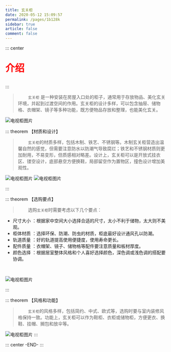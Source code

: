 ```yaml
---
title: 玄关柜
date: 2020-05-12 15:09:57
permalink: /pages/1b128k
sidebar: true
article: false
comment: false
---
```


::: center

<p style="color:red;font-weight:600;font-size:30px;">介绍</p>
:::

> &nbsp;&nbsp;&nbsp;&nbsp;&nbsp;&nbsp;&nbsp;&nbsp;‌`玄关柜`‌ 是一种安装在房屋入口处的柜子，通常用于存放物品、美化玄关环境，并起到过渡空间的作用。玄关柜的设计多样，可以包含抽屉、储物格、衣帽架、镜子等多种功能，既方便物品存放和整理，也能美化玄关。‌

![电视柜图片](/brand/1.png)

::: theorem 【材质和设计】

> &nbsp;&nbsp;&nbsp;&nbsp;&nbsp;&nbsp;&nbsp;&nbsp;`玄关柜`的材质多样，包括木制、铁艺、不锈钢等。木制玄关柜营造出温馨自然的感觉，但需要注意防水以防潮气导致腐烂；铁艺和不锈钢材质则更加耐用，不易变形，但质感相对略差。设计上，玄关柜可以是开放式挂衣区、镂空设计，底部悬空方便换鞋，局部留空作为置物区，撞色设计增加美观性。

![电视柜图片](/brand/2.png)
![电视柜图片](/brand/3.png)

:::

::: theorem 【选购要点】

> &nbsp;&nbsp;&nbsp;&nbsp;&nbsp;&nbsp;&nbsp;&nbsp;选购`玄关柜`时需要考虑以下几个要点：

- 尺寸大小 ‌：根据家中空间大小选择合适的尺寸，太小不利于储物，太大则不美观。
- 柜体材质 ‌：选择环保、防潮、防虫的材质，柜底最好设计通风孔以防潮。
- 轨道质量 ‌：好的轨道提高使用便捷度，使用寿命更长。
- 配件质量 ‌：衣帽架、镜子、储物格等配件要注意质量和板材厚度。
- 颜色选择 ‌：根据居室整体风格和个人喜好选择颜色，深色调或浅色调的搭配要协调。

<br />

![电视柜图片](/brand/5.jpg)

:::

::: theorem 【风格和功能】

> &nbsp;&nbsp;&nbsp;&nbsp;&nbsp;&nbsp;&nbsp;&nbsp;`玄关柜`的风格多样，包括简约、中式、欧式等，选购时要与室内装修风格保持一致。功能上，玄关柜可以作为鞋柜、衣柜或储物柜，方便更衣、换鞋、挂帽、搁包和放伞等。

![电视柜图片](/brand/4.jpg)
:::

::: center
-END-
:::
